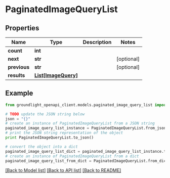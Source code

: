 # PaginatedImageQueryList


## Properties
Name | Type | Description | Notes
------------ | ------------- | ------------- | -------------
**count** | **int** |  | 
**next** | **str** |  | [optional] 
**previous** | **str** |  | [optional] 
**results** | [**List[ImageQuery]**](ImageQuery.md) |  | 

## Example

```python
from groundlight_openapi_client.models.paginated_image_query_list import PaginatedImageQueryList

# TODO update the JSON string below
json = "{}"
# create an instance of PaginatedImageQueryList from a JSON string
paginated_image_query_list_instance = PaginatedImageQueryList.from_json(json)
# print the JSON string representation of the object
print PaginatedImageQueryList.to_json()

# convert the object into a dict
paginated_image_query_list_dict = paginated_image_query_list_instance.to_dict()
# create an instance of PaginatedImageQueryList from a dict
paginated_image_query_list_from_dict = PaginatedImageQueryList.from_dict(paginated_image_query_list_dict)
```
[[Back to Model list]](../README.md#documentation-for-models) [[Back to API list]](../README.md#documentation-for-api-endpoints) [[Back to README]](../README.md)


